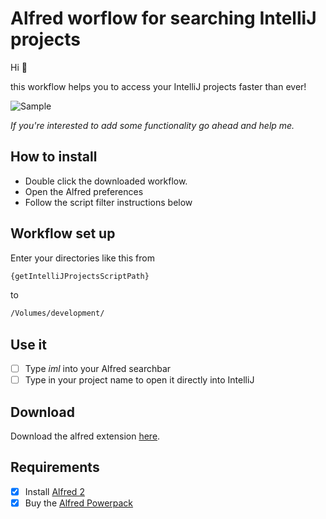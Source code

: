 # Alfred worflow for searching IntelliJ projects
Hi :tophat:

this workflow helps you to access your IntelliJ projects faster than ever!

![Sample](https://github.com/codeBud7/alfredelliJ/blob/master/samples/search.png)

*If you're interested to add some functionality go ahead and help me.*

## How to install
* Double click the downloaded workflow.
* Open the Alfred preferences
* Follow the script filter instructions below

## Workflow set up
Enter your directories like this from
```bash
{getIntelliJProjectsScriptPath}
```  
to
```bash
/Volumes/development/
```

## Use it
- [ ] Type *iml* into your Alfred searchbar
- [ ] Type in your project name to open it directly into IntelliJ

## Download
Download the alfred extension [here](https://github.com/codeBud7/alfredelliJ/blob/master/alfredelliJ.alfredworkflow).

## Requirements
- [x] Install [Alfred 2](https://www.alfredapp.com/)
- [x] Buy the [Alfred Powerpack](https://www.alfredapp.com/powerpack/)
